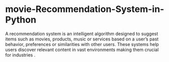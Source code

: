 # movie-Recommendation-System-in-Python
A recommendation system is an intelligent algorithm designed to suggest items such as movies, products, music or services based on a user’s past behavior, preferences or similarities with other users. These systems help users discover relevant content in vast environments making them crucial for industries .
